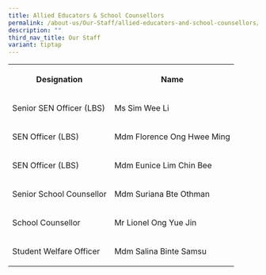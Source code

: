 ```yaml
---
title: Allied Educators & School Counsellors
permalink: /about-us/Our-Staff/allied-educators-and-school-counsellors/
description: ""
third_nav_title: Our Staff
variant: tiptap
---
```

<table style="minWidth: 50px">
<colgroup>
<col>
<col>
</colgroup>
<tbody>
<tr>
<th rowspan="1" colspan="1">
<p>Designation</p>
</th>
<th rowspan="1" colspan="1">
<p>Name</p>
</th>
</tr>
<tr>
<td rowspan="1" colspan="1">
<p>Senior SEN Officer (LBS)</p>
</td>
<td rowspan="1" colspan="1">
<p>Ms Sim Wee Li</p>
</td>
</tr>
<tr>
<td rowspan="1" colspan="1">
<p>SEN Officer (LBS)</p>
</td>
<td rowspan="1" colspan="1">
<p>Mdm Florence Ong Hwee Ming</p>
</td>
</tr>
<tr>
<td rowspan="1" colspan="1">
<p>SEN Officer (LBS)</p>
</td>
<td rowspan="1" colspan="1">
<p>Mdm Eunice Lim Chin Bee</p>
</td>
</tr>
<tr>
<td rowspan="1" colspan="1">
<p>Senior School Counsellor</p>
</td>
<td rowspan="1" colspan="1">
<p>Mdm Suriana Bte Othman</p>
</td>
</tr>
<tr>
<td rowspan="1" colspan="1">
<p>School Counsellor</p>
</td>
<td rowspan="1" colspan="1">
<p>Mr Lionel Ong Yue Jin</p>
</td>
</tr>
<tr>
<td rowspan="1" colspan="1">
<p>Student Welfare Officer</p>
</td>
<td rowspan="1" colspan="1">
<p>Mdm Salina Binte Samsu</p>
</td>
</tr>
</tbody>
</table>
<p></p>